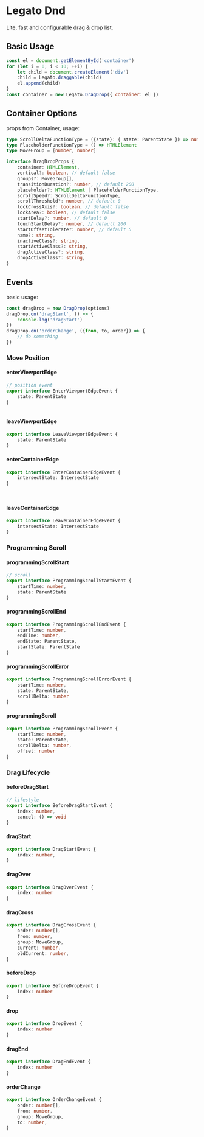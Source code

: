 # Legato Dnd

Lite, fast and configurable drag & drop list.

## Basic Usage

```javascript
const el = document.getElementById('container')
for (let i = 0; i < 10; ++i) {
    let child = document.createElement('div')
    child = Legato.draggable(child)
    el.append(child)
}
const container = new Legato.DragDrop({ container: el })

```

## Container Options

props from Container, usage:

```typescript
type ScrollDeltaFunctionType = ({state}: { state: ParentState }) => number
type PlaceholderFunctionType = () => HTMLElement
type MoveGroup = [number, number]

interface DragDropProps {
    container: HTMLElement,
    vertical?: boolean, // default false
    groups?: MoveGroup[],
    transitionDuration?: number, // default 200
    placeholder?: HTMLElement | PlaceholderFunctionType,
    scrollSpeed?: ScrollDeltaFunctionType,
    scrollThreshold?: number, // default 0
    lockCrossAxis?: boolean, // default false
    lockArea?: boolean, // default false
    startDelay?: number, // default 0
    touchStartDelay?: number, // default 200
    startOffsetTolerate?: number, // default 5
    name?: string,
    inactiveClass?: string,
    startActiveClass?: string,
    dragActiveClass?: string,
    dropActiveClass?: string,
}
```

## Events

basic usage:

```typescript
const dragDrop = new DragDrop(options)
dragDrop.on('dragStart', () => {
    console.log('dragStart')
})
dragDrop.on('orderChange', ({from, to, order}) => {
    // do something
})
```

### Move Position

#### enterViewportEdge

```typescript
// position event
export interface EnterViewportEdgeEvent {
    state: ParentState
}



```

#### leaveViewportEdge

```typescript
export interface LeaveViewportEdgeEvent {
    state: ParentState
}


```

#### enterContainerEdge

```typescript
export interface EnterContainerEdgeEvent {
    intersectState: IntersectState
}




```

#### leaveContainerEdge

```typescript
export interface LeaveContainerEdgeEvent {
    intersectState: IntersectState
}
```

### Programming Scroll

#### programmingScrollStart

```typescript
// scroll
export interface ProgrammingScrollStartEvent {
    startTime: number,
    state: ParentState
}
```

#### programmingScrollEnd

```typescript
export interface ProgrammingScrollEndEvent {
    startTime: number,
    endTime: number,
    endState: ParentState,
    startState: ParentState
}


```

#### programmingScrollError

```typescript
export interface ProgrammingScrollErrorEvent {
    startTime: number,
    state: ParentState,
    scrollDelta: number
}


```

#### programmingScroll

```typescript
export interface ProgrammingScrollEvent {
    startTime: number,
    state: ParentState,
    scrollDelta: number,
    offset: number
}
```

### Drag Lifecycle

#### beforeDragStart

```typescript
// lifestyle
export interface BeforeDragStartEvent {
    index: number,
    cancel: () => void
}
```

#### dragStart

```typescript
export interface DragStartEvent {
    index: number,
}

```

#### dragOver

```typescript
export interface DragOverEvent {
    index: number
}


```

#### dragCross

```typescript
export interface DragCrossEvent {
    order: number[],
    from: number,
    group: MoveGroup,
    current: number,
    oldCurrent: number,
}


```

#### beforeDrop

```typescript
export interface BeforeDropEvent {
    index: number
}


```

#### drop

```typescript
export interface DropEvent {
    index: number
}


```

#### dragEnd

```typescript
export interface DragEndEvent {
    index: number
}


```

#### orderChange

```typescript
export interface OrderChangeEvent {
    order: number[],
    from: number,
    group: MoveGroup,
    to: number,
}
```


